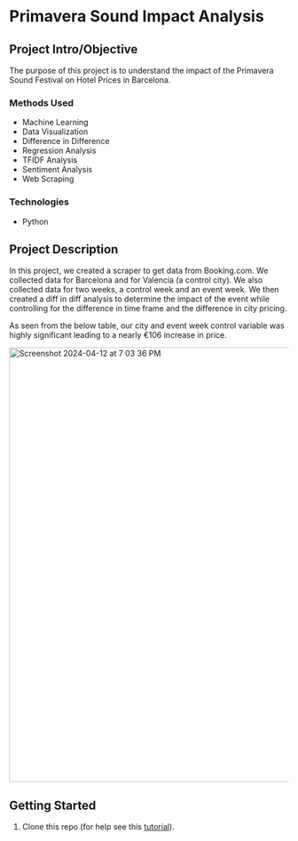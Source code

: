 
# Primavera Sound Impact Analysis

## Project Intro/Objective
The purpose of this project is to understand the impact of the Primavera Sound Festival on Hotel Prices in Barcelona. 

### Methods Used
* Machine Learning
* Data Visualization
* Difference in Difference
* Regression Analysis
* TFIDF Analysis
* Sentiment Analysis
* Web Scraping

### Technologies
* Python

## Project Description
In this project, we created a scraper to get data from Booking.com. We collected data for Barcelona and for Valencia (a control city). We also collected data for two weeks, a control week and an event week. We then created a diff in diff analysis to determine the impact of the event while controlling for the difference in time frame and the difference in city pricing. 

As seen from the below table, our city and event week control variable was highly significant leading to a nearly €106 increase in price. 

<img width="782" alt="Screenshot 2024-04-12 at 7 03 36 PM" src="https://github.com/agbennett-bse/primavera_sound_impact_analysis/assets/145025558/fc877e9a-ade0-4759-b189-9557aeb649b2">

## Getting Started

1. Clone this repo (for help see this [tutorial](https://help.github.com/articles/cloning-a-repository/)).
    
